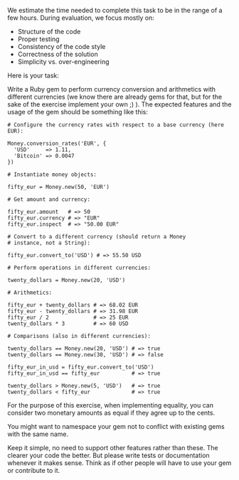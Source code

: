 We estimate the time needed to complete this task to be in the range of a few hours. During evaluation, we focus mostly on:
 
- Structure of the code
- Proper testing
- Consistency of the code style
- Correctness of the solution
- Simplicity vs. over-engineering
 
Here is your task:
 
Write a Ruby gem to perform currency conversion and arithmetics with different currencies (we know there are already gems for that, but for the sake of the exercise implement your own ;) ). The expected features and the usage of the gem should be something like this:
 
```
# Configure the currency rates with respect to a base currency (here EUR):
 
Money.conversion_rates('EUR', {
  'USD'     => 1.11,
  'Bitcoin' => 0.0047
})
 
# Instantiate money objects:
 
fifty_eur = Money.new(50, 'EUR')
 
# Get amount and currency:
 
fifty_eur.amount   # => 50
fifty_eur.currency # => "EUR"
fifty_eur.inspect  # => "50.00 EUR"
 
# Convert to a different currency (should return a Money
# instance, not a String):
 
fifty_eur.convert_to('USD') # => 55.50 USD
 
# Perform operations in different currencies:
 
twenty_dollars = Money.new(20, 'USD')
 
# Arithmetics:
 
fifty_eur + twenty_dollars # => 68.02 EUR
fifty_eur - twenty_dollars # => 31.98 EUR
fifty_eur / 2              # => 25 EUR
twenty_dollars * 3         # => 60 USD
 
# Comparisons (also in different currencies):
 
twenty_dollars == Money.new(20, 'USD') # => true
twenty_dollars == Money.new(30, 'USD') # => false
 
fifty_eur_in_usd = fifty_eur.convert_to('USD')
fifty_eur_in_usd == fifty_eur          # => true
 
twenty_dollars > Money.new(5, 'USD')   # => true
twenty_dollars < fifty_eur             # => true
```
 
For the purpose of this exercise, when implementing equality, you can consider two monetary amounts as equal if they agree up to the cents.
 
You might want to namespace your gem not to conflict with existing gems with the same name.
 
Keep it simple, no need to support other features rather than these. The clearer your code the better. But please write tests or documentation whenever it makes sense. Think as if other people will have to use your gem or contribute to it.